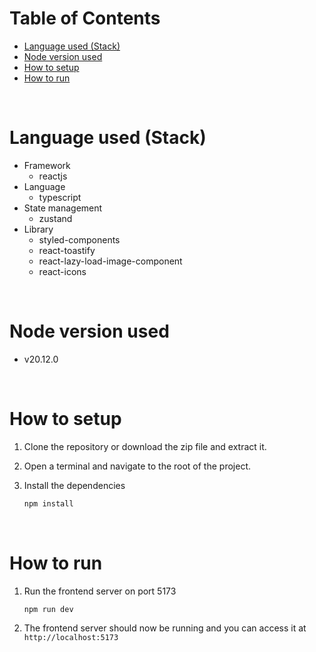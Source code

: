 # Table of Contents

- [Language used (Stack)](#language-used-stack)
- [Node version used](#node-version-used)
- [How to setup](#how-to-setup)
- [How to run](#how-to-run)

</br>

# Language used (Stack)

- Framework
  - reactjs
- Language
  - typescript
- State management
  - zustand
- Library
  - styled-components
  - react-toastify
  - react-lazy-load-image-component
  - react-icons

</br>

# Node version used

- v20.12.0

</br>

# How to setup

1. Clone the repository or download the zip file and extract it.

2. Open a terminal and navigate to the root of the project.

3. Install the dependencies

   ```bash
   npm install
   ```

</br>

# How to run

1. Run the frontend server on port 5173

   ```bash
   npm run dev
   ```

2. The frontend server should now be running and you can access it at `http://localhost:5173`

</br>
